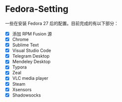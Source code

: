 # Fedora-Setting

一些在安装 Fedora 27 后的配置。目前完成的有以下部分：

-[x] 添加 RPM Fusion 源
-[x] Chrome
-[x] Sublime Text
-[x] Visual Studio Code
-[x] Telegram Desktop
-[x] Mendeley Desktop
-[x] Typora
-[x] Zeal
-[x] VLC media player
-[x] Steam
-[x] Xsensors
-[x] Shadowsocks